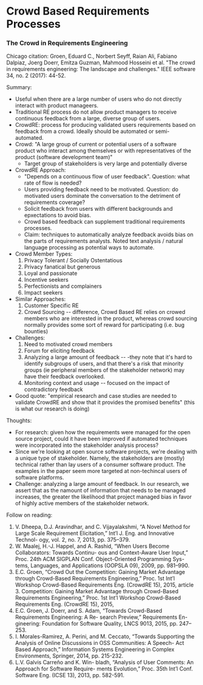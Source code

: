 # Crowd Based Requirements Processes

### The Crowd in Requirements Engineering

Chicago citation: Groen, Eduard C., Norbert Seyff, Raian Ali, Fabiano Dalpiaz, Joerg Doerr, Emitza Guzman, Mahmood Hosseini et al. "The crowd in requirements engineering: The landscape and challenges." IEEE software 34, no. 2 (2017): 44-52.

Summary:
- Useful when there are a large number of users who do not directly interact with product manageers.
- Traditional RE process do not allow product managers to receive continuous feedback from a large, diverse group of users.
- CrowdRE: process for producing validated users requirements based on feedback from a crowd. Ideally should be automated or semi-automated.
- Crowd: "A large group of current or potential users of a software product who interact among themselves or with representatives of the product (software development team)"
    - Target group of stakeholders is very large and potentially diverse
- CrowdRE Approach:
    - "Depends on a continuous flow of user feedback". Question: what rate of flow is needed?
    - Users providing feedback need to be motivated. Question: do motivated users dominate the conversation to the detriment of requirements coverage?
    - Solicit feedback from users with different backgrounds and epxectations to avoid bias.
    - Crowd based feedback can supplement traditional requirements processes.
    - Claim: techniques to automatically analyze feedback avoids bias on the parts of requirements analysts. Noted text analysis / natural language processing as potential ways to automate.
- Crowd Member Types:
    1. Privacy Tolerant / Socially Ostentatious
    2. Privacy fanatical but generous
    3. Loyal and passionate
    4. Incentive seekers
    5. Perfectionists and complainers
    6. Impact seekers
- Similar Approaches:
    1. Customer Specific RE
    2. Crowd Sourcing -- difference, Crowd Based RE relies on crowed members who are interested in the product, whereas crowd sourcing normally provides some sort of reward for participating (i.e. bug bounties)
- Challenges:
    1. Need to motivated crowd members
    2. Forum for eliciting feedback
    3. Analyzing a large amount of feedback -- -they note that it's hard to identify subgroups of users, and that there's a risk that minority groups (ie peripheral members of the stakeholder network) may have their feedback overlooked.
    4. Monitoring context and usage -- focused on the impact of contradictory feedback
- Good quote: "empirical research and case studies are needed to validate CrowdRE and show that it provides the promised benefits" (this is what our research is doing)

Thoughts:
- For research: given how the requirements were managed for the open source project, could it have been improved if automated techniques were incorporated into the stakeholder analysis process?
- Since we're looking at open source software projects, we're dealing with a unique type of stakeholder. Namely, the stakeholders are (mostly) technical rather than lay users of a consumer software product. The examples in the paper seem more targeted at non-techincal users of software platforms.
- Challenge: analyzing a large amount of feedback. In our research, we assert that as the namount of information that needs to be managed increases, the greater the likelihood that project managed bias in favor of highly active members of the stakeholder network.

Follow on reading:
1. V. Dheepa, D.J. Aravindhar, and C. Vijayalakshmi, “A Novel Method for Large Scale Requirement Elicitation,” Int’l J. Eng. and Innovative Technol- ogy, vol. 2, no. 7, 2013, pp. 375–379.
2. W. Maalej, H.-J. Happel, and A. Rashid, “When Users Become Collaborators: Towards Continu- ous and Context-Aware User Input,” Proc. 24th ACM SIGPLAN Conf. Object-Oriented Programming Sys- tems, Languages, and Applications (OOPSLA 09), 2009, pp. 981–990.
3. E.C. Groen, “Crowd Out the Competition: Gaining Market Advantage through Crowd-Based Requirements Engineering,” Proc. 1st Int’l Workshop Crowd-Based Requirements Eng. (CrowdRE 15), 2015, article 3.
Competition: Gaining Market Advantage through Crowd-Based Requirements Engineering,” Proc. 1st Int’l Workshop Crowd-Based Requirements Eng. (CrowdRE 15), 2015,
4. E.C. Groen, J. Doerr, and S. Adam, “Towards Crowd-Based Requirements Engineering: A Re- search Preview,” Requirements En- gineering: Foundation for Software Quality, LNCS 9013, 2015, pp. 247–253.
5. I. Morales-Ramirez, A. Perini, and M. Ceccato, “Towards Supporting the Analysis of Online Discussions in OSS Communities: A Speech- Act Based Approach,” Information Systems Engineering in Complex Environments, Springer, 2014, pp. 215-232.
6. L.V. Galvis Carreño and K. Win- bladh, “Analysis of User Comments: An Approach for Software Require- ments Evolution,” Proc. 35th Int’l Conf. Software Eng. (ICSE 13), 2013, pp. 582-591.
